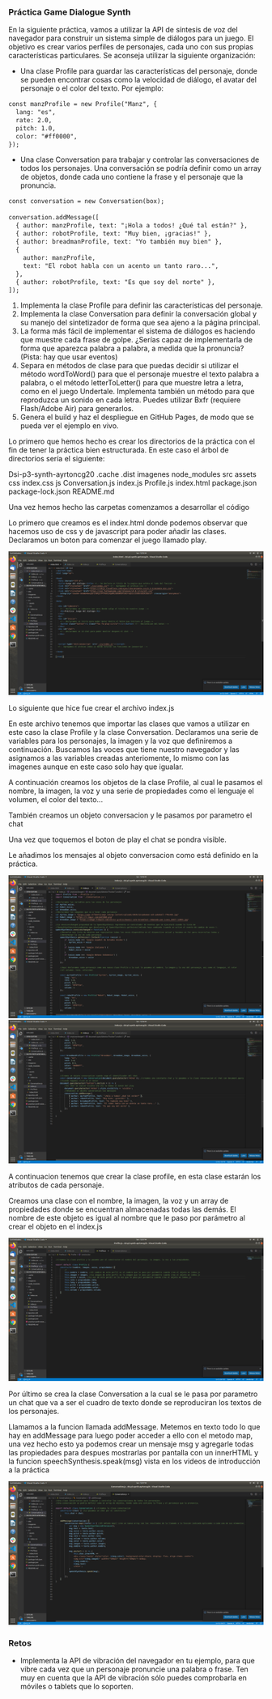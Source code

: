 ### Práctica Game Dialogue Synth

En la siguiente práctica, vamos a utilizar la API de síntesis de voz del navegador para construir un sistema simple de diálogos para un juego. El objetivo es crear varios perfiles de personajes, cada uno con sus propias características particulares. Se aconseja utilizar la siguiente organización:

  - Una clase Profile para guardar las características del personaje, donde se pueden encontrar cosas como la velocidad de diálogo, el avatar del personaje o el color del texto. Por ejemplo:

```
const manzProfile = new Profile("Manz", {
  lang: "es",
  rate: 2.0,
  pitch: 1.0,
  color: "#ff0000",
});
```

- Una clase Conversation para trabajar y controlar las conversaciones de todos los personajes. Una conversación se podría definir como un array de objetos, donde cada uno contiene la frase y el personaje que la pronuncia.


```
const conversation = new Conversation(box);

conversation.addMessage([
  { author: manzProfile, text: "¡Hola a todos! ¿Qué tal están?" },
  { author: robotProfile, text: "Muy bien, ¡gracias!" },
  { author: breadmanProfile, text: "Yo también muy bien" },
  {
    author: manzProfile,
    text: "El robot habla con un acento un tanto raro...",
  },
  { author: robotProfile, text: "Es que soy del norte" },
]);
```

1. Implementa la clase Profile para definir las características del personaje.
2. Implementa la clase Conversation para definir la conversación global y su manejo del sintetizador de forma que sea ajeno a la página principal.
3. La forma más fácil de implementar el sistema de diálogos es haciendo que muestre cada frase de golpe. ¿Serías capaz de implementarla de forma que aparezca palabra a palabra, a medida que la pronuncia? (Pista: hay que usar eventos)
4. Separa en métodos de clase para que puedas decidir si utilizar el método wordToWord() para que el personaje muestre el texto palabra a palabra, o el método letterToLetter() para que muestre letra a letra, como en el juego Undertale. Implementa también un método para que reproduzca un sonido en cada letra. Puedes utilizar Bxfr (requiere Flash/Adobe Air) para generarlos.
5. Genera el build y haz el despliegue en GitHub Pages, de modo que se pueda ver el ejemplo en vivo.


Lo primero que hemos hecho es crear los directorios de la práctica con el fin de tener la práctica bien estructurada. 
En este caso el árbol de directorios sería el siguiente:

Dsi-p3-synth-ayrtoncg20
  .cache
  .dist
  imagenes
  node_modules
  src
    assets
    css
      index.css
    js
      Conversation.js
      index.js
      Profile.js
    index.html
  package.json
  package-lock.json
  README.md
  
Una vez hemos hecho las carpetas comenzamos a desarrollar el código

Lo primero que creamos es el index.html donde podemos observar que hacemos uso de css y de javascript para poder añadir las clases. Declaramos un boton para comenzar el juego llamado play. 

![imagen1](imagenes/index_html.png)

Lo siguiente que hice fue crear el archivo index.js 

En este archivo tenemos que importar las clases que vamos a utilizar en este caso la clase Profile y la clase Conversation. Declaramos una serie de variables para los personajes, la imagen y la voz que definiremos a continuación. Buscamos las voces que tiene nuestro navegador y las asignamos a las variables creadas anteriomente, lo mismo con las imagenes aunque en este caso solo hay que igualar. 

A continuación creamos los objetos de la clase Profile, al cual le pasamos el nombre, la imagen, la voz y una serie de propiedades como el lenguaje el volumen, el color del texto...

También creamos un objeto conversacion y le pasamos por parametro el chat

Una vez que toquemos el boton de play el chat se pondra visible. 

Le añadimos los mensajes al objeto conversacion como está definido en la práctica. 

![imagen2](imagenes/index_js1.png)
![imagen3](imagenes/index_js2.png)

A continuacion tenemos que crear la clase profile, en esta clase estarán los atributos de cada personaje.

Creamos una clase con el nombre, la imagen, la voz y un array de propiedades donde se encuentran almacenadas todas las demás. El nombre de este objeto es igual al nombre que le paso por parámetro al crear el objeto en el index.js

![imagen4](imagenes/Profile.png)


Por último se crea la clase Conversation a la cual se le pasa por parametro un chat que va a ser el cuadro de texto donde se reproduciran los textos de los personajes. 

Llamamos a la funcion llamada addMessage. Metemos en texto todo lo que hay en addMessage para luego poder acceder a ello con el metodo map, una vez hecho esto ya podemos crear un mensaje msg y agregarle todas las propiedades para despues mostrarlas por pantalla con un innerHTML y la funcion speechSynthesis.speak(msg) vista en los videos de introducción a la práctica

![imagen5](imagenes/Conversation.png)

### Retos

- Implementa la API de vibración del navegador en tu ejemplo, para que vibre cada vez que un personaje pronuncie una palabra o frase. Ten muy en cuenta que la API de vibración sólo puedes comprobarla en móviles o tablets que lo soporten.












